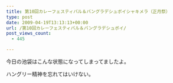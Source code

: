 ```yaml
---
title: 第10回カレーフェスティバル＆バングラデシュボイシャキメラ（正月祭）
type: post
date: 2009-04-19T13:13:13+00:00
url: /第10回カレーフェスティバル＆バングラデシュボイ/
post_views_count:
  - 445

---
```

今日の池袋はこんな状態になってしまってましたよ。

ハングリー精神を忘れてはいけない。